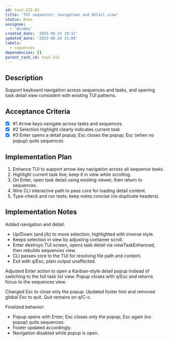```yaml
---
id: task-215.02
title: 'TUI sequences: navigation and detail view'
status: Done
assignee:
  - '@codex'
created_date: '2025-08-23 19:12'
updated_date: '2025-08-24 15:08'
labels:
  - sequences
dependencies: []
parent_task_id: task-215
---
```


## Description

Support keyboard navigation across sequences and tasks, and opening task detail view consistent with existing TUI patterns.

## Acceptance Criteria
<!-- AC:BEGIN -->
- [x] #1 Arrow keys navigate across tasks and sequences
- [x] #2 Selection highlight clearly indicates current task
- [x] #3 Enter opens a detail popup; Esc closes the popup; Esc (when no popup) quits sequences
<!-- AC:END -->

## Implementation Plan

1. Enhance TUI to support arrow-key navigation across all sequence tasks.
2. Highlight current task line; keep it in view while scrolling.
3. On Enter, open task detail using existing viewer, then return to sequences.
4. Wire CLI interactive path to pass core for loading detail content.
5. Type-check and run tests; keep notes concise (no duplicate headers).

## Implementation Notes

Added navigation and detail:
- Up/Down (and j/k) to move selection; highlighted with inverse style.
- Keeps selection in view by adjusting container scroll.
- Enter destroys TUI screen, opens task detail via viewTaskEnhanced, then rebuilds sequences view.
- CLI passes core to the TUI for resolving file path and content.
- Exit with q/Esc; plain output unaffected.

Adjusted Enter action to open a Kanban-style detail popup instead of switching to the full task list view. Popup closes with q/Esc and returns focus to the sequences view.

Changed Esc to close only the popup. Updated footer hint and removed global Esc to quit. Quit remains on q/C-c.

Finalized behavior:
- Popup opens with Enter; Esc closes only the popup; Esc again (no popup) quits sequences.
- Footer updated accordingly.
- Navigation disabled while popup is open.
